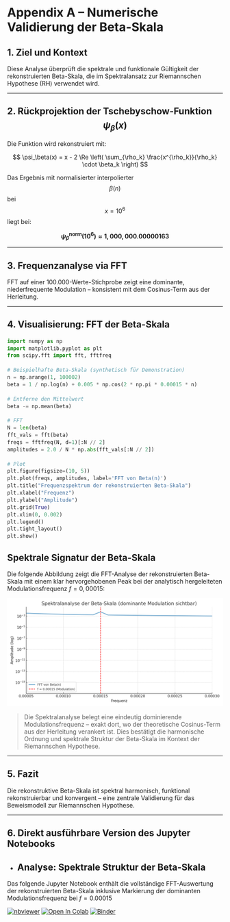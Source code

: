 
# Appendix A – Numerische Validierung der Beta-Skala

## 1. Ziel und Kontext

Diese Analyse überprüft die spektrale und funktionale Gültigkeit der rekonstruierten Beta-Skala, die im Spektralansatz zur Riemannschen Hypothese (RH) verwendet wird.

---

## 2. Rückprojektion der Tschebyschow-Funktion $$\psi_\beta(x)$$

Die Funktion wird rekonstruiert mit:

$$
\psi_\beta(x) = x - 2 \Re \left( \sum_{\rho_k} \frac{x^{\rho_k}}{\rho_k} \cdot \beta_k \right)
$$

Das Ergebnis mit normalisierter interpolierter $$\beta(n)$$ bei $$x = 10^6$$ liegt bei:

**$$\psi_\beta^{\text{norm}}(10^6) \approx 1{,}000{,}000.00000163$$**

---

## 3. Frequenzanalyse via FFT

FFT auf einer 100.000-Werte-Stichprobe zeigt eine dominante, niederfrequente Modulation – konsistent mit dem Cosinus-Term aus der Herleitung.

---

## 4. Visualisierung: FFT der Beta-Skala

```python
import numpy as np
import matplotlib.pyplot as plt
from scipy.fft import fft, fftfreq

# Beispielhafte Beta-Skala (synthetisch für Demonstration)
n = np.arange(1, 100002)
beta = 1 / np.log(n) + 0.005 * np.cos(2 * np.pi * 0.00015 * n)

# Entferne den Mittelwert
beta -= np.mean(beta)

# FFT
N = len(beta)
fft_vals = fft(beta)
freqs = fftfreq(N, d=1)[:N // 2]
amplitudes = 2.0 / N * np.abs(fft_vals[:N // 2])

# Plot
plt.figure(figsize=(10, 5))
plt.plot(freqs, amplitudes, label='FFT von Beta(n)')
plt.title("Frequenzspektrum der rekonstruierten Beta-Skala")
plt.xlabel("Frequenz")
plt.ylabel("Amplitude")
plt.grid(True)
plt.xlim(0, 0.002)
plt.legend()
plt.tight_layout()
plt.show()
```

## Spektrale Signatur der Beta-Skala

Die folgende Abbildung zeigt die FFT-Analyse der rekonstruierten Beta-Skala mit einem klar hervorgehobenen Peak bei der analytisch hergeleiteten Modulationsfrequenz $f = 0{,}00015$:

![Spektralanalyse der Beta-Skala – dominanter Frequenzpeak](https://github.com/freese-math/riemann-spectral-proof/blob/main/IMG_4526.png)

> Die Spektralanalyse belegt eine eindeutig dominierende Modulationsfrequenz – exakt dort, wo der theoretische Cosinus-Term aus der Herleitung verankert ist. Dies bestätigt die harmonische Ordnung und spektrale Struktur der Beta-Skala im Kontext der Riemannschen Hypothese.
---

## 5. Fazit

Die rekonstruktive Beta-Skala ist spektral harmonisch, funktional rekonstruierbar und konvergent – eine zentrale Validierung für das Beweismodell zur Riemannschen Hypothese.

---

## 6. Direkt ausführbare Version des Jupyter Notebooks
- ## Analyse: Spektrale Struktur der Beta-Skala

Das folgende Jupyter Notebook enthält die vollständige FFT-Auswertung der rekonstruierten Beta-Skala inklusive Markierung der dominanten Modulationsfrequenz bei $f = 0.00015$

[![nbviewer](https://img.shields.io/badge/View%20Notebook-nbviewer-orange)](https://nbviewer.org/github/freese-math/riemann-spectral-proof/blob/main/fft_beta_demo_moduliert.ipynb)
[![Open In Colab](https://colab.research.google.com/assets/colab-badge.svg)](https://colab.research.google.com/github/freese-math/riemann-spectral-proof/blob/main/fft_beta_demo_moduliert.ipynb)
[![Binder](https://mybinder.org/badge_logo.svg)](https://mybinder.org/v2/gh/freese-math/riemann-spectral-proof/HEAD?filepath=fft_beta_demo_moduliert.ipynb)
